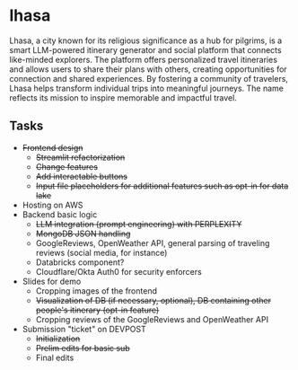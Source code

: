 # lhasa
Lhasa, a city known for its religious significance as a hub for pilgrims, is a smart LLM-powered itinerary generator and social platform that connects like-minded explorers. The platform offers personalized travel itineraries and allows users to share their plans with others, creating opportunities for connection and shared experiences. By fostering a community of travelers, Lhasa helps transform individual trips into meaningful journeys. The name reflects its mission to inspire memorable and impactful travel.

## Tasks
- ~~Frontend design~~
    - ~~Streamlit refactorization~~
    - ~~Change features~~
    - ~~Add interactable buttons~~
    - ~~Input file placeholders for additional features such as opt-in for data lake~~
- Hosting on AWS
- Backend basic logic
    - ~~LLM integration (prompt engineering) with PERPLEXITY~~
    - ~~MongoDB JSON handling~~
    - GoogleReviews, OpenWeather API, general parsing of traveling reviews (social media, for instance)
    - Databricks component?
    - Cloudflare/Okta Auth0 for security enforcers
- Slides for demo
    - Cropping images of the frontend
    - ~~Visualization of DB (if necessary, optional), DB containing other people's itinerary (opt-in feature)~~
    - Cropping reviews of the GoogleReviews and OpenWeather API
- Submission "ticket" on DEVPOST
    - ~~Initialization~~
    - ~~Prelim edits for basic sub~~
    - Final edits
